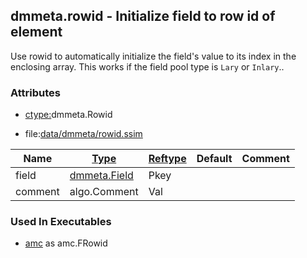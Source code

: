 ## dmmeta.rowid - Initialize field to row id of element
<a href="#dmmeta-rowid"></a>

Use rowid to automatically initialize the field's value to its index in the enclosing array.
This works if the field pool type is `Lary` or `Inlary`..

### Attributes
<a href="#attributes"></a>
* [ctype:](/txt/ssimdb/dmmeta/ctype.md)dmmeta.Rowid

* file:[data/dmmeta/rowid.ssim](/data/dmmeta/rowid.ssim)

|Name|[Type](/txt/ssimdb/dmmeta/ctype.md)|[Reftype](/txt/ssimdb/dmmeta/reftype.md)|Default|Comment|
|---|---|---|---|---|
|field|[dmmeta.Field](/txt/ssimdb/dmmeta/field.md)|Pkey|
|comment|algo.Comment|Val|

### Used In Executables
<a href="#used-in-executables"></a>
* [amc](/txt/exe/amc/README.md) as amc.FRowid

